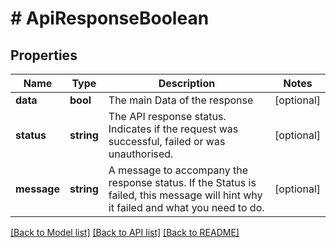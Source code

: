 # # ApiResponseBoolean

## Properties

Name | Type | Description | Notes
------------ | ------------- | ------------- | -------------
**data** | **bool** | The main Data of the response | [optional]
**status** | **string** | The API response status. Indicates if the request was successful, failed or was unauthorised. | [optional]
**message** | **string** | A message to accompany the response status.  If the Status is failed, this message will hint why it failed and what you need to do. | [optional]

[[Back to Model list]](../../README.md#models) [[Back to API list]](../../README.md#endpoints) [[Back to README]](../../README.md)
